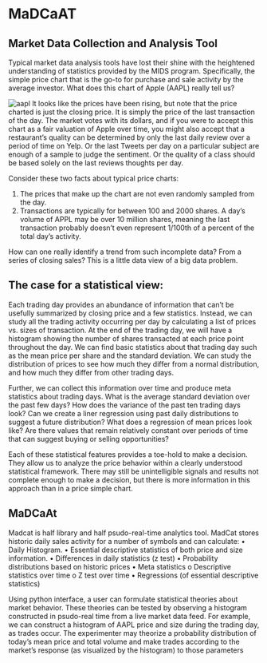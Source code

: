 # MaDCaAT

## Market Data Collection and Analysis Tool





Typical market data analysis tools have lost their shine with the heightened understanding of statistics provided by the MIDS program.  Specifically, the simple price chart that is the go-to for purchase and sale activity by the average investor.  What does this chart of Apple (AAPL) really tell us?


![aapl](https://docs.google.com/drawings/d/e/2PACX-1vQG4Xq3HWeC07bBLNDnO92SIJomI4h0dM71Z_h2ChBahrvg1wj3ZtvPiNO4Cp3ZmZpVH8wn2XZwkkxA/pub?w=960&h=288)
It looks like the prices have been rising, but note that the price charted is just the closing price.  It is simply the price of the last transaction of the day.  The market votes with its dollars, and if you were to accept this chart as a fair valuation of Apple over time, you might also accept that a restaurant’s quality can be determined by only the last daily review over a period of time on Yelp.  Or the last Tweets per day on a particular subject are enough of a sample to judge the sentiment.  Or the quality of a class should be based solely on the last reviews thoughts per day. 


Consider these two facts about typical price charts:
1.	The prices that make up the chart are not even randomly sampled from the day.
2.	Transactions are typically for between 100 and 2000 shares.  A day’s volume of APPL may be over 10 million shares, meaning the last transaction probably doesn’t even represent 1/100th of a percent of the total day’s activity.

How can one really identify a trend from such incomplete data?  From a series of closing sales?  This is a little data view of a big data problem.





## The case for a statistical view:

Each trading day provides an abundance of information that can’t be usefully summarized by closing price and a few statistics.  Instead, we can study all the trading activity occurring per day by calculating a list of prices vs. sizes of transaction.  At the end of the trading day, we will have a histogram showing the number of shares transacted at each price point throughout the day.  We can find basic statistics about that trading day such as the mean price per share and the standard deviation.  We can study the distribution of prices to see how much they differ from a normal distribution, and how much they differ from other trading days.

Further, we can collect this information over time and produce meta statistics about trading days.  What is the average standard deviation over the past few days?  How does the variance of the past ten trading days look?  Can we create a liner regression using past daily distributions to suggest a future distribution?  What does a regression of mean prices look like?  Are there values that remain relatively constant over periods of time that can suggest buying or selling opportunities?

Each of these statistical features provides a toe-hold to make a decision.  They allow us to analyze the price behavior within a clearly understood statistical framework.  There may still be unintelligible signals and results not complete enough to make a decision, but there is more information in this approach than in a price simple chart.


## MaDCaAt

Madcat is half library and half psudo-real-time analytics tool.  MadCat stores historic daily sales activity for a number of symbols and can calculate:
•	Daily Histogram.
•	Essential descriptive statistics of both price and size information.
•	Differences in daily statistics (z test)
•	Probability distributions based on historic prices
•	Meta statistics 
o	Descriptive statistics over time
o	Z test over time
•	Regressions (of essential descriptive statistics)

Using python interface, a user can formulate statistical theories about market behavior.  These theories can be tested by observing a histogram constructed in psudo-real time from a live market data feed.  For example, we can construct a histogram of AAPL price and size during the trading day, as trades occur.  The experimenter may theorize a probability distribution of today’s mean price and total volume and make trades according to the market’s response (as visualized by the histogram) to those parameters

